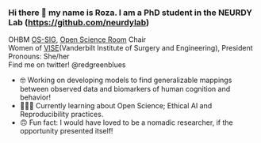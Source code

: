 ### Hi there 👋 my name is Roza. I am a PhD student in the NEURDY Lab (https://github.com/neurdylab) </br>
OHBM [OS-SIG](https://ossig.netlify.app/), [Open Science Room](https://ohbm.github.io/osr2022/volunteers/) Chair </br>
Women of [VISE](https://www.vanderbilt.edu/vise/)(Vanderbilt Institute of Surgery and Engineering), President  </br>
Pronouns: She/her </br>
Find me on twitter! @redgreenblues </br>

- 🤓 Working on developing models to find generalizable mappings between observed data and biomarkers of human cognition and behavior!
- 👩🏻‍💻 Currently learning about Open Science; Ethical AI and Reproducibility practices. 
- 🙃 Fun fact: I would have loved to be a nomadic researcher, if the opportunity presented itself! 
